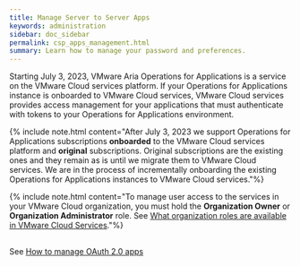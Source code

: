 ```yaml
---
title: Manage Server to Server Apps
keywords: administration
sidebar: doc_sidebar
permalink: csp_apps_management.html
summary: Learn how to manage your password and preferences.
---
```


Starting July 3, 2023, VMware Aria Operations for Applications is a service on the VMware Cloud services platform. If your Operations for Applications instance is onboarded to VMware Cloud services, VMware Cloud services provides access management for your applications that must authenticate with tokens to your Operations for Applications environment. 

{% include note.html content="After July 3, 2023 we support Operations for Applications subscriptions **onboarded** to the VMware Cloud services platform and **original** subscriptions. Original subscriptions are the existing ones and they remain as is until we migrate them to VMware Cloud services. We are in the process of incrementally onboarding the existing Operations for Applications instances to VMware Cloud services."%}

{% include note.html content="To manage user access to the services in your VMware Cloud organization, you must hold the **Organization Owner** or **Organization Administrator** role. See [What organization roles are available in VMware Cloud Services](https://docs.vmware.com/en/VMware-Cloud-services/services/Using-VMware-Cloud-Services/GUID-C11D3AAC-267C-4F16-A0E3-3EDF286EBE53.html)."%}

## 

See [How to manage OAuth 2.0 apps](https://docs.vmware.com/en/VMware-Cloud-services/services/Using-VMware-Cloud-Services/GUID-229F9BCE-0C1F-4948-8792-23F51B5482BE.html)